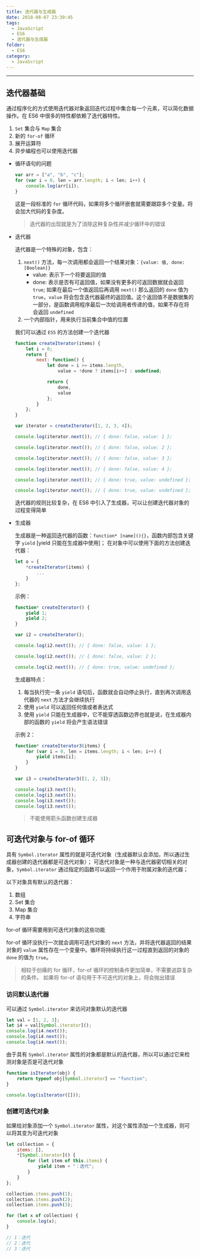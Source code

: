 ```yaml
---
title: 迭代器与生成器
date: 2018-08-07 23:39:45
tags:
  - JavaScript
  - ES6
  - 迭代器与生成器
folder:
  - ES6
category:
  - JavaScript
---
```


---

<!-- more -->

## 迭代器基础

通过程序化的方式使用迭代器对象返回迭代过程中集合每一个元素，可以简化数据操作。在 ES6 中很多的特性都依赖了迭代器特性。

1.  `Set` 集合与 `Map` 集合
2.  新的 `for-of` 循环
3.  展开运算符
4.  异步编程也可以使用迭代器

-   循环语句的问题

    ```js
    var arr = ["a", "b", "c"];
    for (var i = 0, len = arr.length; i < len; i++) {
        console.log(arr[i]);
    }
    ```

    这是一段标准的 `for` 循环代码，如果将多个循环嵌套就需要跟踪多个变量。将会加大代码的复杂度。

    > 迭代器的出现就是为了消除这种复杂性并减少循环中的错误

-   迭代器

    迭代器是一个特殊的对象，包含：

    1.  `next()` 方法，每一次调用都会返回一个结果对象：`{value: 值, done: [Boolean]}`
        -   value: 表示下一个将要返回的值
        -   done: 表示是否有可返回值，如果没有更多的可返回数据就会返回 `true`;
            如果在最后一个值返回后再调用 `next()` 那么返回的 `done` 值为 `true`，`value` 将会包含迭代器最终的返回值。这个返回值不是数据集的一部分，是函数调用程序最后一次给调用者传递的值，如果不存在将会返回 `undefined`
    2.  一个内部指针，用来执行当前集合中值的位置

    我们可以通过 `ES5` 的方法创建一个迭代器

    ```js
    function createIterator(items) {
        let i = 0;
        return {
            next: function() {
                let done = i >= items.length,
                    value = !done ? items[i++] : undefined;

                return {
                    done,
                    value
                };
            }
        };
    }

    var iterator = createIterator([1, 2, 3, 4]);

    console.log(iterator.next()); // ​​​​​{ done: false, value: 1 }​​​​​;

    console.log(iterator.next()); // ​​​​{ done: false, value: 2 }​​​​​;

    console.log(iterator.next()); // ​​​​{ done: false, value: 3 }​​​​​;

    console.log(iterator.next()); // ​​​​{ done: false, value: 4 ​}​​;

    console.log(iterator.next()); // ​​​​{ done: true, value: undefined ​}​​;

    console.log(iterator.next()); // ​​​​{ done: true, value: undefined ​}​​;
    ```

    迭代器的规则比较复杂，在 ES6 中引入了生成器，可以让创建迭代器对象的过程变得简单

-   生成器

    生成器是一种返回迭代器的函数：`function* [name](){}`，函数内部包含关键字 `yield` [yield 只能在生成器中使用]；
    在对象中可以使用下面的方法创建迭代器：

    ```js
    let o = {
        *createIterator(items) {
            ...
        }
    };
    ```

    示例：

    ```js
    function* createIterator() {
        yield 1;
        yield 2;
    }

    var i2 = createIterator();

    console.log(i2.next()); // ​​​​​{ done: false, value: 1 }​​​​​;

    console.log(i2.next()); // ​​​​​{ done: false, value: 2 }​​​​​;

    console.log(i2.next()); // ​​​​​{ done: true, value: undefined }​​​​​;
    ```

    生成器特点：

    1.  每当执行完一条 `yield` 语句后，函数就会自动停止执行，直到再次调用迭代器的 `next` 方法才会继续执行
    2.  使用 `yield` 可以返回任何值或者表达式
    3.  使用 `yield` 只能在生成器中，它不能穿透函数边界也就是说，在生成器内部的函数的 `yield` 将会产生语法错误

    示例 2：

    ```js
    function* createIterator3(items) {
        for (var i = 0, len = items.length; i < len; i++) {
            yield items[i];
        }
    }

    var i3 = createIterator3([1, 2, 3]);

    console.log(i3.next());
    console.log(i3.next());
    console.log(i3.next());
    console.log(i3.next());
    ```

    > 不能使用箭头函数创建生成器

## 可迭代对象与 for-of 循环

具有 `Symbol.iterator` 属性的就是可迭代对象（生成器默认会添加，所以通过生成器创建的迭代器都是可迭代对象）； 可迭代对象是一种与迭代器密切相关的对象，`Symbol.iterator` 通过指定的函数可以返回一个作用于附属对象的迭代器；

以下对象具有默认的迭代器：

1.  数组
2.  Set 集合
3.  Map 集合
4.  字符串

for-of 循环需要用到可迭代对象的这些功能

for-of 循环没执行一次就会调用可迭代对象的 `next` 方法，并将迭代器返回的结果对象的 `value` 属性存在一个变量中。循环将持续执行这一过程直到返回的对象的 `done` 的值为 `true`。

> 相较于创痛的 for 循环，for-of 循环的控制条件更加简单，不需要追踪复杂的条件。
> 如果将 for-of 语句用于不可迭代的对象上，将会抛出错误

### 访问默认迭代器

可以通过 `Symbol.iterator` 来访问对象默认的迭代器

```js
let val = [1, 2, 3];
let i4 = val[Symbol.iterator]();
console.log(i4.next());
console.log(i4.next());
console.log(i4.next());
```

由于具有 `Symbol.iterator` 属性的对象都是默认的迭代器，所以可以通过它来检测对象是否是可迭代对象

```js
function isIterator(obj) {
    return typeof obj[Symbol.iterator] == "function";
}

console.log(isIterator([]));
```

### 创建可迭代对象

如果给对象添加一个 `Symbol.iterator` 属性，对这个属性添加一个生成器，则可以将其变为可迭代对象

```js
let collection = {
    items: [],
    *[Symbol.iterator]() {
        for (let item of this.items) {
            yield item + "：迭代";
        }
    }
};

collection.items.push(1);
collection.items.push(2);
collection.items.push(3);

for (let x of collection) {
    console.log(x);
}

// 1：迭代
// 2：迭代
// 3：迭代
```
